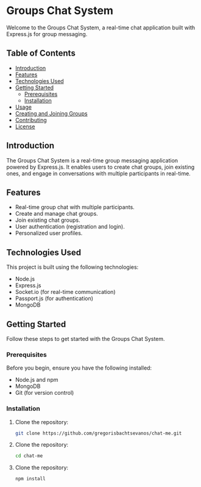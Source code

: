 # Groups Chat System

Welcome to the Groups Chat System, a real-time chat application built with Express.js for group messaging.

## Table of Contents

- [Introduction](#introduction)
- [Features](#features)
- [Technologies Used](#technologies-used)
- [Getting Started](#getting-started)
  - [Prerequisites](#prerequisites)
  - [Installation](#installation)
- [Usage](#usage)
- [Creating and Joining Groups](#creating-and-joining-groups)
- [Contributing](#contributing)
- [License](#license)

## Introduction

The Groups Chat System is a real-time group messaging application powered by Express.js. It enables users to create chat groups, join existing ones, and engage in conversations with multiple participants in real-time.

## Features

- Real-time group chat with multiple participants.
- Create and manage chat groups.
- Join existing chat groups.
- User authentication (registration and login).
- Personalized user profiles.

## Technologies Used

This project is built using the following technologies:

- Node.js
- Express.js
- Socket.io (for real-time communication)
- Passport.js (for authentication)
- MongoDB

## Getting Started

Follow these steps to get started with the Groups Chat System.

### Prerequisites

Before you begin, ensure you have the following installed:

- Node.js and npm
- MongoDB 
- Git (for version control)

### Installation

1. Clone the repository:

   ```bash
   git clone https://github.com/gregorisbachtsevanos/chat-me.git

2. Clone the repository:

   ```bash
   cd chat-me

3. Clone the repository:

   ```bash
   npm install
